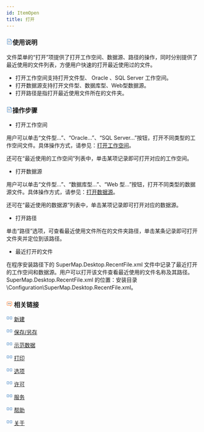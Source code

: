 ```yaml
---
id: ItemOpen
title: 打开
---
```

### ![](img/read.gif)使用说明

文件菜单的“打开”项提供了打开工作空间、数据源、路径的操作，同时分别提供了最近使用的文件列表，方便用户快速的打开最近使用过的文件。

  * 打开工作空间支持打开文件型、 Oracle 、SQL Server 工作空间。
  * 打开数据源支持打开文件型、数据库型、Web型数据源。
  * 打开路径是指打开最近使用文件所在的文件夹。

### ![](img/read.gif)操作步骤

  * 打开工作空间

用户可以单击“文件型...”、“Oracle...”、“SQL
Server...”按钮，打开不同类型的工作空间文件。具体操作方式，请参见：[打开工作空间](../DataProcessing/DataManagement/OpenWorkspace.htm)。

还可在“最近使用的工作空间”列表中，单击某项记录即可打开对应的工作空间。

  * 打开数据源

用户可以单击“文件型...”、“数据库型...”、“Web
型...”按钮，打开不同类型的数据源文件。具体操作方式，请参见：[打开数据源](../DataProcessing/DataManagement/OpenDatasource.htm)。

还可在“最近使用的数据源”列表中，单击某项记录即可打开对应的数据源。

  * 打开路径

单击“路径”选项，可查看最近使用文件所在的文件夹路径，单击某条记录即可打开文件夹并定位到该路径。

  * 最近打开的文件

在程序安装路径下的 SuperMap.Desktop.RecentFile.xml
文件中记录了最近打开的工作空间和数据源。用户可以打开该文件查看最近使用的文件名称及其路径。SuperMap.Desktop.RecentFile.xml
的位置：安装目录\Configuration\SuperMap.Desktop.RecentFile.xml。

### ![](img/seealso.png) 相关链接

![](img/smalltitle.png) [新建](ItemNew.htm)

![](img/smalltitle.png) [保存/另存](ItemSave.htm)

![](img/smalltitle.png) [示范数据](ItemSampleData.htm)

![](img/smalltitle.png) [打印](ItemPrint.htm)

![](img/smalltitle.png) [选项](ItemDeskproOption.htm)

![](img/smalltitle.png) [许可](ItemLicense.htm)

![](img/smalltitle.png) [服务](OnlineAddress.htm)

![](img/smalltitle.png) [帮助](Help.htm)

![](img/smalltitle.png) [关于](About.htm)



